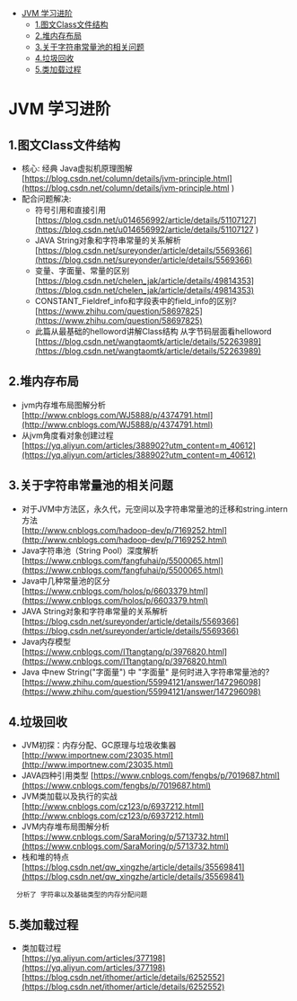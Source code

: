 <!-- GFM-TOC -->
* [JVM 学习进阶](#jvm-学习进阶)
    * [1.图文Class文件结构](#1图文class文件结构)
    * [2.堆内存布局](#2堆内存布局)
    * [3.关于字符串常量池的相关问题](#3关于字符串常量池的相关问题)
    * [4.垃圾回收](#4垃圾回收)
    * [5.类加载过程](#5类加载过程)
<!-- GFM-TOC -->


# JVM 学习进阶
## 1.图文Class文件结构
 - 核心: 经典 Java虚拟机原理图解</br>
  [https://blog.csdn.net/column/details/jvm-principle.html](https://blog.csdn.net/column/details/jvm-principle.html ) 
 - 配合问题解决:
   - 符号引用和直接引用
   [https://blog.csdn.net/u014656992/article/details/51107127](https://blog.csdn.net/u014656992/article/details/51107127 )
   - JAVA String对象和字符串常量的关系解析
   [https://blog.csdn.net/sureyonder/article/details/5569366](https://blog.csdn.net/sureyonder/article/details/5569366)
   - 变量、字面量、常量的区别
   [https://blog.csdn.net/chelen_jak/article/details/49814353](https://blog.csdn.net/chelen_jak/article/details/49814353)
   - CONSTANT_Fieldref_info和字段表中的field_info的区别?
   [https://www.zhihu.com/question/58697825](https://www.zhihu.com/question/58697825)
   - 此篇从最基础的helloword讲解Class结构 从字节码层面看helloword
   [https://blog.csdn.net/wangtaomtk/article/details/52263989](https://blog.csdn.net/wangtaomtk/article/details/52263989)
## 2.堆内存布局
  - jvm内存堆布局图解分析
  [http://www.cnblogs.com/WJ5888/p/4374791.html](http://www.cnblogs.com/WJ5888/p/4374791.html)
  - 从jvm角度看对象创建过程</br>
  [https://yq.aliyun.com/articles/388902?utm_content=m_40612](https://yq.aliyun.com/articles/388902?utm_content=m_40612)
## 3.关于字符串常量池的相关问题
 - 对于JVM中方法区，永久代，元空间以及字符串常量池的迁移和string.intern方法</br>
 [http://www.cnblogs.com/hadoop-dev/p/7169252.html](http://www.cnblogs.com/hadoop-dev/p/7169252.html)
 - Java字符串池（String Pool）深度解析
 [https://www.cnblogs.com/fangfuhai/p/5500065.html](https://www.cnblogs.com/fangfuhai/p/5500065.html)
 - Java中几种常量池的区分</br>
 [https://www.cnblogs.com/holos/p/6603379.html](https://www.cnblogs.com/holos/p/6603379.html)
 - JAVA String对象和字符串常量的关系解析
 [https://blog.csdn.net/sureyonder/article/details/5569366](https://blog.csdn.net/sureyonder/article/details/5569366)
 - Java内存模型</br>
 [https://www.cnblogs.com/ITtangtang/p/3976820.html](https://www.cnblogs.com/ITtangtang/p/3976820.html)
 - Java 中new String("字面量") 中 "字面量" 是何时进入字符串常量池的?
 [https://www.zhihu.com/question/55994121/answer/147296098](https://www.zhihu.com/question/55994121/answer/147296098)
## 4.垃圾回收
 - JVM初探：内存分配、GC原理与垃圾收集器
 [http://www.importnew.com/23035.html](http://www.importnew.com/23035.html)
 - JAVA四种引用类型
 [https://www.cnblogs.com/fengbs/p/7019687.html](https://www.cnblogs.com/fengbs/p/7019687.html)
 - JVM类加载以及执行的实战
 [http://www.cnblogs.com/cz123/p/6937212.html](http://www.cnblogs.com/cz123/p/6937212.html)
 - JVM内存堆布局图解分析
 [https://www.cnblogs.com/SaraMoring/p/5713732.html](https://www.cnblogs.com/SaraMoring/p/5713732.html)
 - 栈和堆的特点
 [https://blog.csdn.net/qw_xingzhe/article/details/35569841](https://blog.csdn.net/qw_xingzhe/article/details/35569841)
```
  分析了 字符串以及基础类型的内存分配问题
```
## 5.类加载过程
 - 类加载过程</br>
 [https://yq.aliyun.com/articles/377198](https://yq.aliyun.com/articles/377198)
 [https://blog.csdn.net/ithomer/article/details/6252552](https://blog.csdn.net/ithomer/article/details/6252552)
